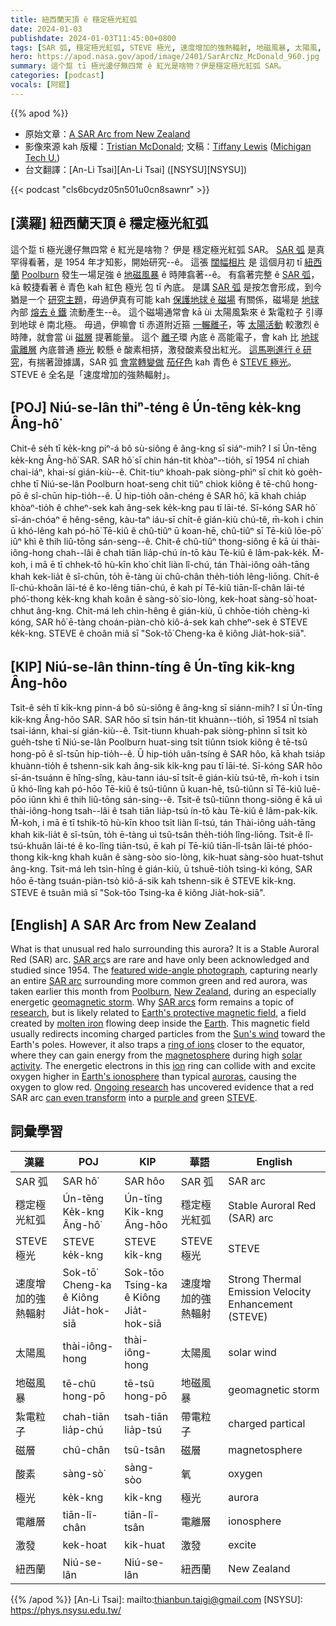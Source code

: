 ```yaml
---
title: 紐西蘭天頂 ê 穩定極光紅弧
date: 2024-01-03
publishdate: 2024-01-03T11:45:00+0800
tags: [SAR 弧, 穩定極光紅弧, STEVE 極光, 速度增加的強熱輻射, 地磁風暴, 太陽風, 紮電粒子, 磁層, 酸素, 電離層, 激發, 紐西蘭]
hero: https://apod.nasa.gov/apod/image/2401/SarArcNz_McDonald_960.jpg
summary: 這个踅 tī 極光邊仔無四常 ê 紅光是啥物？伊是穩定極光紅弧 SAR。
categories: [podcast]
vocals: [阿錕]
---
```


{{% apod %}}

- 原始文章：[A SAR Arc from New Zealand](https://apod.nasa.gov/apod/ap240103.html)
- 影像來源 kah 版權：[Tristian McDonald](https://www.instagram.com/tristianmcdonaldphotography/); 文稿：[Tiffany Lewis](https://www.mtu.edu/physics/department/faculty/lewis/) ([Michigan Tech U.](https://www.mtu.edu/physics/))
- 台文翻譯：[An-Li Tsai][An-Li Tsai] ([NSYSU][NSYSU])

{{< podcast "cls6bcydz05n501u0cn8sawnr" >}}

## [漢羅] 紐西蘭天頂 ê 穩定極光紅弧
這个踅 tī 極光邊仔無四常 ê 紅光是啥物？
伊是 穩定極光紅弧 SAR。
[SAR 弧][SAR arc 1] 是真罕得看著，是 1954 年才知影，開始研究--ê。
這張 [闊幅相片][featured wide-angle photograph] 是 這個月初 tī [紐西蘭][New Zealand] [Poolburn][Poolburn] 發生一場足強 ê [地磁風暴][geomagnetic storm] ê 時陣翕著--ê。
有翕著完整 ê [SAR 弧][SAR arc 2]，kā 較捷看著 ê 青色 kah 紅色 極光 包 tī 內底。
是講 [SAR 弧][SAR arcs] 是按怎會形成，到今猶是一个 [研究主題][research]，毋過伊真有可能 kah [保護地球 ê 磁場][Earth's protective magnetic field] 有關係，磁場是 [地球][Earth] 內部 [熔去 ê 鐵][molten iron] 流動產生--ê。
這个磁場通常會 kā ùi 太陽風紮來 ê 紮電粒子 引導到地球 ê 南北極。
毋過，伊嘛會 tī 赤道附近箍 [一輾離子][ring of ions]，等 [太陽活動][solar activity] 較激烈 ê 時陣，就會當 ùi [磁層][magnetosphere] 提著能量。
這个 [離子][ion]環 內底 ê 高能電子，會 kah 比 [地球電離層][Earth's ionosphere] 內底普通 [極光][auroras] 較懸 ê 酸素相挵，激發酸素發出紅光。
[這馬咧進行 ê 研究][Ongoing research]，有揣著證據講，SAR 弧 [會當轉變做][can even transform] [茄仔色][purple and] kah 青色 ê [STEVE 極光][STEVE]。
STEVE ê 全名是「速度增加的強熱輻射」。

## [POJ] Niú-se-lân thiⁿ-téng ê Ún-tēng ke̍k-kng Âng-hô͘
Chit-ê se̍h tī ke̍k-kng piⁿ-á bô sù-siông ê âng-kng sī siáⁿ-mih?
I sī Ún-tēng ke̍k-kng Âng-hô͘ SAR.
SAR hô͘ sī chin hán-tit khòaⁿ--tio̍h, sī 1954 nî chiah chai-iáⁿ, khai-sí gián-kiù--ê.
Chit-tiuⁿ khoah-pak siòng-phìⁿ sī chit kò goe̍h-chhe tī Niú-se-lân Poolburn hoat-seng chi̍t tiûⁿ chiok kiông ê tē-chû hong-pō ê sî-chūn hip-tio̍h--ê.
Ū hip-tio̍h oân-chéng ê SAR hô͘, kā khah chia̍p khòaⁿ-tio̍h ê chheⁿ-sek kah âng-sek ke̍k-kng pau tī lāi-té.
Sī-kóng SAR hô͘ sī-án-chóaⁿ ē hêng-sêng, kàu-taⁿ iáu-sī chi̍t-ê gián-kiù chú-tê, m̄-koh i chin ū khó-lêng kah pó-hō͘ Tē-kiû ê chû-tiûⁿ ū koan-hē, chû-tiûⁿ sī Tē-kiû lōe-pō͘ iûⁿ khì ê thih liû-tōng sán-seng--ê.
Chit-ê chû-tiûⁿ thong-siông ē kā ùi thài-iông-hong chah--lâi ê chah tiān lia̍p-chú ín-tō kàu Tè-kiû ê lâm-pak-ke̍k.
M̄-koh, i mā ē tī chhek-tō hù-kīn kho͘ chi̍t liàn lî-chú, tán Thài-iông oa̍h-tāng khah kek-lia̍t ê sî-chūn, to̍h ē-tàng ùi chû-chân the̍h-tio̍h lêng-liōng.
Chit-ê lî-chú-khoân lāi-té ê ko-lêng tiān-chú, ē kah pí Tē-kiû tiān-lî-chân lāi-té phó͘-thong ke̍k-kng khah koân ê sàng-sò͘ sio-lòng, kek-hoat sàng-sò͘ hoat-chhut âng-kng.
Chit-má leh chìn-hêng ê gián-kiù, ū chhōe-tio̍h chèng-kì kóng, SAR hô͘ ē-tàng choán-piàn-chò kiô-á-sek kah chheⁿ-sek ê STEVE ke̍k-kng.
STEVE ê choân miâ sī "Sok-tō͘ Cheng-ka ê kiông Jia̍t-hok-siā".

## [KIP] Niú-se-lân thinn-tíng ê Ún-tīng ki̍k-kng Âng-hôo
Tsit-ê se̍h tī ki̍k-kng pinn-á bô sù-siông ê âng-kng sī siánn-mih?
I sī Ún-tīng ki̍k-kng Âng-hôo SAR.
SAR hôo sī tsin hán-tit khuànn--tio̍h, sī 1954 nî tsiah tsai-iánn, khai-sí gián-kiù--ê.
Tsit-tiunn khuah-pak siòng-phìnn sī tsit kò gue̍h-tshe tī Niú-se-lân Poolburn huat-sing tsi̍t tiûnn tsiok kiông ê tē-tsû hong-pō ê sî-tsūn hip-tio̍h--ê.
Ū hip-tio̍h uân-tsíng ê SAR hôo, kā khah tsia̍p khuànn-tio̍h ê tshenn-sik kah âng-sik ki̍k-kng pau tī lāi-té.
Sī-kóng SAR hôo sī-án-tsuánn ē hîng-sîng, kàu-tann iáu-sī tsi̍t-ê gián-kiù tsú-tê, m̄-koh i tsin ū khó-lîng kah pó-hōo Tē-kiû ê tsû-tiûnn ū kuan-hē, tsû-tiûnn sī Tē-kiû luē-pōo iûnn khì ê thih liû-tōng sán-sing--ê.
Tsit-ê tsû-tiûnn thong-siông ē kā uì thài-iông-hong tsah--lâi ê tsah tiān lia̍p-tsú ín-tō kàu Tè-kiû ê lâm-pak-ki̍k.
M̄-koh, i mā ē tī tshik-tō hù-kīn khoo tsi̍t liàn lî-tsú, tán Thài-iông ua̍h-tāng khah kik-lia̍t ê sî-tsūn, to̍h ē-tàng uì tsû-tsân the̍h-tio̍h lîng-liōng.
Tsit-ê lî-tsú-khuân lāi-té ê ko-lîng tiān-tsú, ē kah pí Tē-kiû tiān-lî-tsân lāi-té phóo-thong ki̍k-kng khah kuân ê sàng-sòo sio-lòng, kik-huat sàng-sòo huat-tshut âng-kng.
Tsit-má leh tsìn-hîng ê gián-kiù, ū tshuē-tio̍h tsìng-kì kóng, SAR hôo ē-tàng tsuán-piàn-tsò kiô-á-sik kah tshenn-sik ê STEVE ki̍k-kng.
STEVE ê tsuân miâ sī "Sok-tōo Tsing-ka ê kiông Jia̍t-hok-siā".

## [English] A SAR Arc from New Zealand
What is that unusual red halo surrounding this aurora?
It is a Stable Auroral Red (SAR) arc.
[SAR arc][SAR arc 1]s are rare and have only been acknowledged and studied since 1954.
The [featured wide-angle photograph][featured wide-angle photograph], capturing nearly an entire [SAR arc][SAR arc 2] surrounding more common green and red aurora, was taken earlier this month from [Poolburn][Poolburn], [New Zealand][New Zealand], during an especially energetic [geomagnetic storm][geomagnetic storm].
Why [SAR arcs][SAR arcs] form remains a topic of [research][research], but is likely related to [Earth's protective magnetic field][Earth's protective magnetic field], a field created by [molten iron][molten iron] flowing deep inside the [Earth][Earth].
This magnetic field usually redirects incoming charged particles from the [Sun's wind][Sun's wind] toward the Earth's poles.
However, it also traps a [ring of ions][ring of ions] closer to the equator, where they can gain energy from the [magnetosphere][magnetosphere] during high [solar activity][solar activity].
The energetic electrons in this [ion][ion] ring can collide with and excite oxygen higher in [Earth's ionosphere][Earth's ionosphere] than typical [auroras][auroras], causing the oxygen to glow red.
[Ongoing research][Ongoing research] has uncovered evidence that a red SAR arc [can even transform][can even transform] into a [purple and][purple and] green [STEVE][STEVE].

## 詞彙學習

|漢羅|POJ|KIP|華語|English|
|-|-|-|-|-|
|SAR 弧|SAR hô͘|SAR hôo|SAR 弧|SAR arc|
|穩定極光紅弧|Ún-tēng Ke̍k-kng Âng-hô͘|Ún-tīng Ki̍k-kng Âng-hôo|穩定極光紅弧|Stable Auroral Red (SAR) arc|
|STEVE 極光|STEVE ke̍k-kng|STEVE ki̍k-kng|STEVE 極光|STEVE|
|速度增加的強熱輻射|Sok-tō͘ Cheng-ka ê Kiông Jia̍t-hok-siā|Sok-tōo Tsing-ka ê Kiông Jia̍t-hok-siā|速度增加的強熱輻射|Strong Thermal Emission Velocity Enhancement (STEVE)|
|太陽風|thài-iông-hong|thài-iông-hong|太陽風|solar wind|
|地磁風暴|tē-chû hong-pō|tē-tsû hong-pō|地磁風暴|geomagnetic storm|
|紮電粒子|chah-tiān lia̍p-chú|tsah-tiān lia̍p-tsú|帶電粒子|charged partical|
|磁層|chû-chân|tsû-tsân|磁層|magnetosphere|
|酸素|sàng-sò͘|sàng-sòo|氧|oxygen|
|極光|ke̍k-kng|ki̍k-kng|極光|aurora|
|電離層|tiān-lî-chân|tiān-lî-tsân|電離層|ionosphere|
|激發|kek-hoat|kik-huat|激發|excite|
|紐西蘭|Niú-se-lân|Niú-se-lân|紐西蘭|New Zealand|

{{% /apod %}}
[An-Li Tsai]: mailto:thianbun.taigi@gmail.com
[NSYSU]: https://phys.nsysu.edu.tw/

[copyright]: https://apod.nasa.gov/apod/fap/lib/about_apod.html#srapply
[License]: https://creativecommons.org/licenses/by/3.0/

[SAR arc 1]:https://www.windows2universe.org/glossary/aurora_SARARC.html
[featured wide-angle photograph]:https://www.instagram.com/p/C0e1DEXPQzR/
[SAR arc 2]:https://apod.nasa.gov/apod/ap231111.html
[Poolburn]:https://youtu.be/DLxQsUAXKag
[New Zealand]:https://en.wikipedia.org/wiki/New_Zealand
[geomagnetic storm]:https://en.wikipedia.org/wiki/Geomagnetic_storm
[SAR arcs]:https://spaceweatherarchive.com/2021/11/22/3308/
[research]:https://agupubs.onlinelibrary.wiley.com/doi/full/10.1002/2015JA021722
[Earth's protective magnetic field]:https://science.nasa.gov/science-research/planetary-science/earths-magnetosphere/
[molten iron]:https://physics.stackexchange.com/questions/385388/even-if-molten-iron-is-ionized-spins-how-does-it-make-a-mag-field
[Earth]:https://spaceplace.nasa.gov/menu/earth/
[Sun's wind]:https://apod.nasa.gov/apod/ap000318.html
[ring of ions]:https://en.wikipedia.org/wiki/Ring_current
[magnetosphere]:https://science.nasa.gov/heliophysics/focus-areas/magnetosphere-ionosphere/
[solar activity]:https://apod.nasa.gov/apod/ap160731.html
[ion]:https://en.wikipedia.org/wiki/Ion
[Earth's ionosphere]:https://science.nasa.gov/earth/10-things-to-know-about-the-ionosphere/
[auroras]:https://apod.nasa.gov/apod/ap230730.html
[Ongoing research]:https://agupubs.onlinelibrary.wiley.com/doi/full/10.1029/2022GL101205
[can even transform]:https://allthingslearning.files.wordpress.com/2011/10/dogs_surprised.jpg
[purple and]:https://apod.nasa.gov/apod/ap230927.html
[STEVE]:https://eos.org/research-spotlights/from-sar-arc-to-steve-an-atmospheric-evolution
